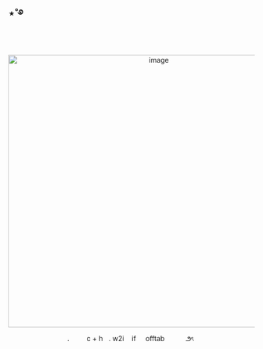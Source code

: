 ## ⋆˚࿔
‎
<p align="center">
<img width="600" height="556" alt="image" src="https://media.discordapp.net/attachments/1406201432738365532/1428090620013973608/Untitled82_20251015214206.png?ex=68f13c88&is=68efeb08&hm=5737a51c97b2861cfbf033bed703da07b9d0f19a4c496eb5151417df53971e37&=&format=webp&quality=lossless&width=879&height=639" />
 <p align="center">
 ‎ ‎ ‎ ‎ ‎ ‎ .‎ ‎‎ ‎ ‎  ‎ ‎ ‎ ‎ ‎ ‎c‎ +‎ h ‎ ‎ . w2i‎ ‎ ‎ ‎  if ‎ ‎ ‎ ‎ offtab ‎ ‎ ‎ ‎   ‎ ‎ ‎ ‎ ‎ ‎ ౨ৎ‎ ‎ ‎ ‎ ‎ ‎ ‎ ‎ 
 <p align="center">
  ‎ ‎ ‎ ‎ ‎ 
 ‎ 




































